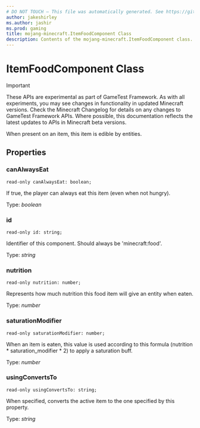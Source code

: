 ```yaml
---
# DO NOT TOUCH — This file was automatically generated. See https://github.com/Mojang/MinecraftScriptingApiDocsGenerator to modify descriptions, examples, etc.
author: jakeshirley
ms.author: jashir
ms.prod: gaming
title: mojang-minecraft.ItemFoodComponent Class
description: Contents of the mojang-minecraft.ItemFoodComponent class.
---
```

# ItemFoodComponent Class
>[!IMPORTANT]
>These APIs are experimental as part of GameTest Framework. As with all experiments, you may see changes in functionality in updated Minecraft versions. Check the Minecraft Changelog for details on any changes to GameTest Framework APIs. Where possible, this documentation reflects the latest updates to APIs in Minecraft beta versions.

When present on an item, this item is edible by entities.

## Properties
### **canAlwaysEat**
`read-only canAlwaysEat: boolean;`

If true, the player can always eat this item (even when not hungry).

Type: *boolean*


### **id**
`read-only id: string;`

Identifier of this component. Should always be 'minecraft:food'.

Type: *string*


### **nutrition**
`read-only nutrition: number;`

Represents how much nutrition this food item will give an entity when eaten.

Type: *number*


### **saturationModifier**
`read-only saturationModifier: number;`

When an item is eaten, this value is used according to this formula (nutrition * saturation_modifier * 2) to apply a saturation buff.

Type: *number*


### **usingConvertsTo**
`read-only usingConvertsTo: string;`

When specified, converts the active item to the one specified by this property.

Type: *string*




